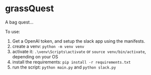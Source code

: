 # grassQuest
A bag quest... 

To use:
1. Get a OpenAI token, and setup the slack app using the manifests.
2. create a venv: `python -m venv venv`
3. activate it: `.\venv\Scripts\activate` or `source venv/bin/activate`, depending on your OS
4. install the requirements: `pip install -r requirements.txt`
5. run the script: `python main.py` and `python slack.py`

